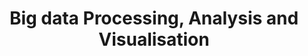 ---
title: Big data Processing, Analysis and Visualisation
github: https://github.com/Agewerc/data-processing-big-data/tree/master/Big%20data%20processing%2C%20analysis%20and%20visualisation
image: /assets/images/Big_data.jpg
description: Use of multiple text processing techniques in pyspark environment to analyse books and crime data from South Australia. 
layout: post
---